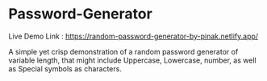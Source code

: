 # Password-Generator

Live Demo Link : 
https://random-password-generator-by-pinak.netlify.app/


A simple yet crisp demonstration of a random password generator of variable length, that might include Uppercase, Lowercase, number, as well as Special symbols as characters.
